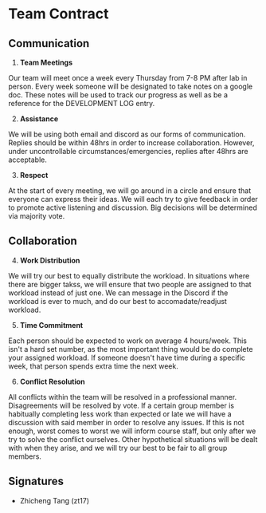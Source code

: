 # Team Contract

## Communication
1. **Team Meetings** 

Our team will meet once a week every Thursday from 7-8 PM after lab in person. Every week someone will be designated to take notes on a google doc. These notes will be used to track our progress as well as be a reference for the DEVELOPMENT LOG entry.

2. **Assistance** 

We will be using both email and discord as our forms of communication. Replies should be within 48hrs in order to increase collaboration. However, under uncontrollable circumstances/emergencies, replies after 48hrs are acceptable.

3. **Respect** 

At the start of every meeting, we will go around in a circle and ensure that everyone can express their ideas. We will each try to give feedback in order to promote active listening and discussion. Big decisions will be determined via majority vote.

## Collaboration

4. **Work Distribution** 

We will try our best to equally distribute the workload. In situations where there are bigger takss, we will ensure that two people are assigned to that workload instead of just one. We can message in the Discord if the workload is ever to much, and do our best to accomadate/readjust workload.

5. **Time Commitment** 

Each person should be expected to work on average 4 hours/week. This isn't a hard set number, as the most important thing would be do complete your assigned workload. If someone doesn't have time during a specific week, that person spends extra time the next week. 

6. **Conflict Resolution** 

 All conflicts within the team will be resolved in a professional manner. Disagreements will be resolved by vote. If a certain group member is habitually completing less work than expected or late we will have a discussion with said member in order to resolve any issues. If this is not enough, worst comes to worst we will inform course staff, but only after we try to solve the conflict ourselves. Other hypothetical situations will be dealt with when they arise, and we will try our best to be fair to all group members. 

## Signatures
* Zhicheng Tang (zt17)